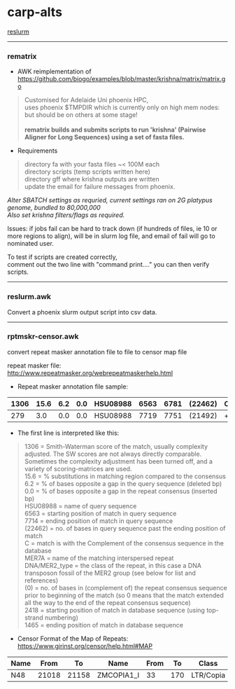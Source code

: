 # carp-alts

[reslurm](#reslurm.awk)


---
 ### rematrix
 
 * AWK reimplementation of https://github.com/biogo/examples/blob/master/krishna/matrix/matrix.go
 > Customised for Adelaide Uni phoenix HPC, </br>
 > uses phoenix $TMPDIR which is currently only on high mem nodes: but should be on others at some stage! </br></br>
 > **rematrix builds and submits scripts to run 'krishna' (Pairwise Aligner for Long Sequences) using a set of fasta files.**
 
 * Requirements
 > directory fa with your fasta files   ~< 100M each</br>
 > directory scripts   (temp scripts written here)</br>
 > directory gff where krishna outputs are written</br>
 > update the email for failure messages from phoenix.

 *Alter SBATCH settings as requried, current settings ran on 2G platypus genome, bundled to 80,000,000 </br>
 Also set krishna filters/flags as required.*

 Issues: if jobs fail can be hard to track down (if hundreds of files, ie 10 or more regions to align), 
 will be in slurm log file, and email of fail will go to nominated user.

 To test if scripts are created correctly, </br>
 comment out the two line with "command print...."  you can then verify scripts.

---

### reslurm.awk
 Convert a phoenix slurm output script into csv data.

---
### rptmskr-censor.awk
convert repeat masker annotation file to file to censor map file

repeat masker file: http://www.repeatmasker.org/webrepeatmaskerhelp.html

* Repeat masker annotation file sample:

| 1306 | 15.6 | 6.2 | 0.0 | HSU08988 | 6563 | 6781  | (22462) | C | MER7A   | DNA/MER2_type  |  (0) |  336 |  103 |
| - | - | - | - | - | - | - | - | - | - | - | - | - | - |
| 279 | 3.0 | 0.0 | 0.0 | HSU08988 | 7719 | 7751  | (21492) | + | (TTTTA)n | Simple_repeat  |    1  |  33  | (0) |


* The first line is interpreted like this:
>  1306    = Smith-Waterman score of the match, usually complexity adjusted. The SW scores are not always directly comparable. Sometimes the complexity adjustment has been turned off, and a variety of scoring-matrices are used.</br>
>  15.6    = % substitutions in matching region compared to the consensus</br>
>  6.2     = % of bases opposite a gap in the query sequence (deleted bp)</br>
>  0.0     = % of bases opposite a gap in the repeat consensus (inserted bp)</br>
>  HSU08988 = name of query sequence</br>
>  6563    = starting position of match in query sequence</br>
>  7714    = ending position of match in query sequence</br>
>  (22462) = no. of bases in query sequence past the ending position of match</br>
>  C       = match is with the Complement of the consensus sequence in the database</br>
>  MER7A   = name of the matching interspersed repeat</br>
>  DNA/MER2_type = the class of the repeat, in this case a DNA transposon fossil of the MER2 group (see below for list and references)</br>
>  (0)     = no. of bases in (complement of) the repeat consensus sequence prior to beginning of the match (so 0 means that the match extended all the way to the end of the repeat consensus sequence)</br>
>  2418    = starting position of match in database sequence (using top-strand numbering)</br>
>  1465    = ending position of match in database sequence</br>

* Censor Format of the Map of Repeats:  https://www.girinst.org/censor/help.html#MAP

| Name | From | 	 To 	|   Name |	      From 	| To | 	 Class |    Dir |	Sim |	   Pos |	 Score |
| - | - | - | - | - | - | - | - | - | - | - |
| N48 | 21018 |	21158 |	ZMCOPIA1_I |	33 |	  170 |	LTR/Copia |	c 	|  0.7154 |	0.72 |	208 |

